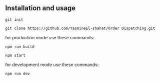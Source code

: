 ## Installation and usage

`git init`

`git clone https://github.com/YasmineEl-shahat/Order Dispatching.git`

for production mode use these commands:

`npm run build`

`npm start`

for development mode use these commands:

`npm run dev`
